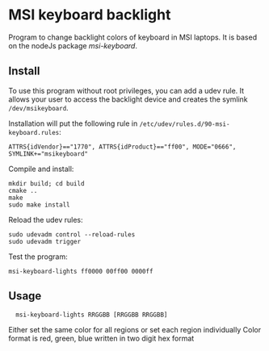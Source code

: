 # MSI keyboard backlight

Program to change backlight colors of keyboard in MSI laptops. It is based on the nodeJs package _msi-keyboard_.

## Install

To use this program without root privileges, you can add a udev rule. It allows your user to access the backlight device and creates the symlink `/dev/msikeyboard`.

Installation will put the following rule in `/etc/udev/rules.d/90-msi-keyboard.rules`:

```
ATTRS{idVendor}=="1770", ATTRS{idProduct}=="ff00", MODE="0666", SYMLINK+="msikeyboard"
```

Compile and install:
```
mkdir build; cd build
cmake ..
make
sudo make install
```

Reload the udev rules:
```
sudo udevadm control --reload-rules
sudo udevadm trigger
```

Test the program:
```
msi-keyboard-lights ff0000 00ff00 0000ff
```

## Usage

```
  msi-keyboard-lights RRGGBB [RRGGBB RRGGBB]
```

Either set the same color for all regions or set each region individually
Color format is red, green, blue written in two digit hex format